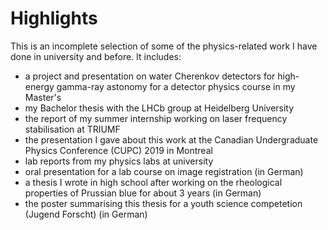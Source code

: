 # Highlights
This is an incomplete selection of some of the physics-related work I have done in university and before. It includes: 

- a project and presentation on water Cherenkov detectors for high-energy gamma-ray astonomy for a detector physics course in my Master's
- my Bachelor thesis with the LHCb group at Heidelberg University
- the report of my summer internship working on laser frequency stabilisation at TRIUMF
- the presentation I gave about this work at the Canadian Undergraduate Physics Conference (CUPC) 2019 in Montreal
- lab reports from my physics labs at university
- oral presentation for a lab course on image registration (in German)
- a thesis I wrote in high school after working on the rheological properties of Prussian blue for about 3 years (in German)
- the poster summarising this thesis for a youth science competetion (Jugend Forscht) (in German)
